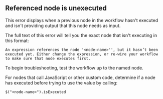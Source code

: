 <!-- vale off -->
## Referenced node is unexecuted
<!-- vale on -->

This error displays when a previous node in the workflow hasn't executed and isn't providing output that this node needs as input.

The full text of this error will tell you the exact node that isn't executing in this format:
```
An expression references the node '<node-name>'', but it hasn’t been executed yet. Either change the expression, or re-wire your workflow to make sure that node executes first.
```

To begin troubleshooting, test the workflow up to the named node.

For nodes that call JavaScript or other custom code, determine if a node has executed before trying to use the value by calling:

```
$("<node-name>").isExecuted
```